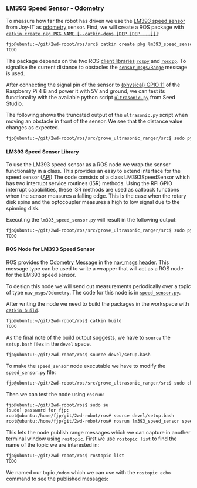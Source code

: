 ### LM393 Speed Sensor - Odometry

To measure how far the robot has driven we use the [LM393 speed sensor]() from Joy-IT as [odometry]() sensor.
First, we will create a ROS package with [`catkin create pkg PKG_NAME [--catkin-deps [DEP [DEP ...]]]`](https://catkin-tools.readthedocs.io/en/latest/verbs/catkin_create.html#catkin-create-pkg):

```bash
fjp@ubuntu:~/git/2wd-robot/ros/src$ catkin create pkg lm393_speed_sensor --catkin-deps rospy roscpp nav_msgs
TODO
```
The package depends on the two ROS [client libraries](http://wiki.ros.org/Client%20Libraries) [`rospy`](http://wiki.ros.org/rospy) and [`roscpp`](http://wiki.ros.org/roscpp). 
To signalise the current distance to obstacles the [`sensor_msgs/Range`](http://docs.ros.org/melodic/api/sensor_msgs/html/msg/Range.html) message is used.

After connecting the signal pin of the sensor to [(physical) GPIO 11](https://pinout.xyz/pinout/pin11_gpio17#) of the Raspberry Pi 4 B and power it with 5V and ground, we can test its functionality with the available 
python script [`ultrasonic.py`](https://github.com/Seeed-Studio/Grove-RaspberryPi/blob/master/Grove%20-%20Ultrasonic%20Ranger/ultrasonic.py) from Seed Studio.


The following shows the truncated output of the `ultrasonic.py` script when moving an obstacle in front of the sensor. We see that the distance value changes as expected. 

```bash
fjp@ubuntu:~/git/2wd-robot/ros/src/grove_ultrasonic_ranger/src$ sudo python ultrasonic.py

``` 
#### LM393 Speed Sensor Library

To use the LM393 speed sensor as a ROS node we wrap the sensor functionality in a class.
This provides an easy to extend interface for the speed sensor ([API](https://en.wikipedia.org/wiki/Application_programming_interface))
The code consists of a class LM393SpeedSensor which has two interrupt service routines (ISR) methods.
Using the RPi.GPIO interrupt capabilities, these ISR methods are used as callback functions when the sensor measures a falling
edge. This is the case when the rotary disk spins and the optocoupler measures a high to low signal due to the spinning disk. 

Executing the `lm393_speed_sensor.py` will result in the following output:

```bash
fjp@ubuntu:~/git/2wd-robot/ros/src/grove_ultrasonic_ranger/src$ sudo python lm393_speed_sensor.py 
TODO
```

#### ROS Node for LM393 Speed Sensor

ROS provides the [Odometry Message](http://docs.ros.org/api/nav_msgs/html/msg/Odometry.html) in the 
[nav_msgs header](https://wiki.ros.org/sensor_msgs). 
This message type can be used to write a wrapper that will act as a ROS node for the LM393 speed sensor.

To design this node we will send out measurements periodically over a topic of type `nav_msgs/Odometry`.
The code for this node is in [`speed_sensor.py`](https://github.com/fjp/2wd-robot/blob/master/ros/src/lm393_speed_sensor/src/speed_sensor.py).


After writing the node we need to build the packages in the workspace with [`catkin build`](https://catkin-tools.readthedocs.io/en/latest/verbs/catkin_build.html).

```bash
fjp@ubuntu:~/git/2wd-robot/ros$ catkin build
TODO
```

As the final note of the build output suggests, we have to `source` the `setup.bash` files in the `devel` space.

```bash
fjp@ubuntu:~/git/2wd-robot/ros$ source devel/setup.bash
```

To make the `speed_sensor` node executable we have to modify the `speed_sensor.py` file:

```bash
fjp@ubuntu:~/git/2wd-robot/ros/src/grove_ultrasonic_ranger/src$ sudo chmod a+x speed_sensor.py
```

Then we can test the node using `rosrun`:

```bash
fjp@ubuntu:~/git/2wd-robot/ros$ sudo su
[sudo] password for fjp:
root@ubuntu:/home/fjp/git/2wd-robot/ros# source devel/setup.bash 
root@ubuntu:/home/fjp/git/2wd-robot/ros# rosrun lm393_speed_sensor speed_sensor.py 
```

This lets the node publish range messages which we can capture in another terminal window using `rostopic`.
First we use `rostopic list` to find the name of the topic we are interested in:

```bash
fjp@ubuntu:~/git/2wd-robot/ros$ rostopic list
TODO
```

We named our topic `/odom` which we can use with the `rostopic echo` command to see the published messages:

